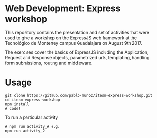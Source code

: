 # Web Development: Express workshop

This repository contains the presentation and set of activities that
were used to give a workshop on the ExpressJS web framework at the
Tecnológico de Monterrey campus Guadalajara on August 9th 2017.

The exercises cover the basics of ExpressJS including the
Application, Request and Response objects, parametrized urls,
templating, handling form submissions, routing and middleware.

# Usage

```
git clone https://github.com/pablo-munoz/itesm-express-workshop.git
cd itesm-express-workshop
npm install
# code!
```

To run a particular activity

```
# npm run activity_# e.g.
npm run activity_2
```